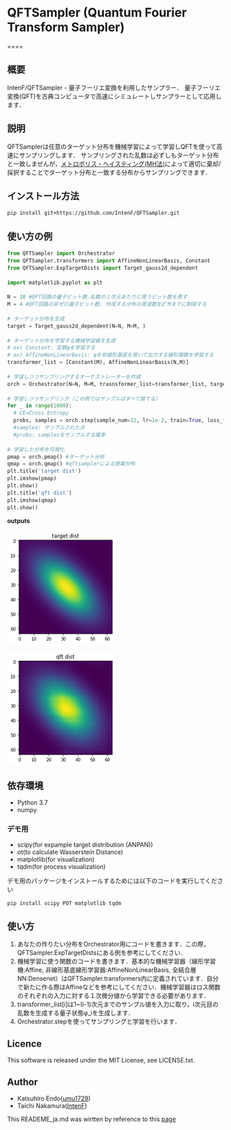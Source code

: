 # QFTSampler (Quantum Fourier Transform Sampler)
====

## 概要
IntenF/QFTSampler - 量子フーリエ変換を利用したサンプラー．
量子フーリエ変換(QFT)を古典コンピュータで高速にシミュレートしサンプラーとして応用します．

## 説明
QFTSamplerは任意のターゲット分布を機械学習によって学習しQFTを使って高速にサンプリングします．
サンプリングされた乱数は必ずしもターゲット分布と一致しませんが，[メトロポリス・ヘイスティング(MH法)](https://ja.wikipedia.org/wiki/%E3%83%A1%E3%83%88%E3%83%AD%E3%83%9D%E3%83%AA%E3%82%B9%E3%83%BB%E3%83%98%E3%82%A4%E3%82%B9%E3%83%86%E3%82%A3%E3%83%B3%E3%82%B0%E3%82%B9%E6%B3%95)によって適切に棄却/採択することでターゲット分布と一致する分布からサンプリングできます．

## インストール方法

```bash
pip install git+https://github.com/IntenF/QFTSampler.git
```

## 使い方の例

```python
from QFTSampler import Orchestrator
from QFTSampler.transformers import AffineNonLinearBasis, Constant
from QFTSampler.ExpTargetDists import Target_gauss2d_dependent

import matplotlib.pyplot as plt

N = 10 #QFT回路の量子ビット数.乱数の１次元あたりに使うビット数を表す
M = 4 #QFT回路の非ゼロ量子ビット数. 作成する分布の周波数を2^Mまでに制限する

# ターゲット分布を生成
target = Target_gauss2d_dependent(N=N, M=M, )

# ターゲット分布を学習する機械学習器を生成
# ex) Constant: 定数φを学習する
# ex) AffineNonLinearBasis: φを非線形基底を用いて出力する線形関数を学習する
transformer_list = [Constant(M), AffineNonLinearBasis(N,M)]

# 学習しつつサンプリングするオーケストレーターを作成
orch = Orchestrator(N=N, M=M, trasnsformer_list=transformer_list, target=target)

# 学習しつつサンプリング（この例ではサンプルはすべて捨てる）
for _ in range(1000):
  # CE=Cross Entropy
  probs, samples = orch.step(sample_num=32, lr=1e-2, train=True, loss_func='CE')
  #samples: サンプルされた点
  #probs: samplesをサンプルする確率

# 学習した分布を可視化
pmap = orch.pmap() #ターゲット分布
qmap = orch.qmap() #qftsamplerによる提案分布
plt.title('target dist')
plt.imshow(pmap)
plt.show()
plt.title('qft dist')
plt.imshow(qmap)
plt.show()
```
**outputs**

![target dist](image/exp_target_dist.png)

![qft dist](image/exp_qft_dist.png)

## 依存環境
- Python 3.7
- numpy

### デモ用
- scipy(for expample target distribution (ANPAN))
- ot(to calculate Wasserstein Distance)
- matplotlib(for visualization)
- tqdm(for process visualization)

 デモ用のパッケージをインストールするためには以下のコードを実行してください
 ```bash
 pip install scipy POT matplotlib tqdm
 ```

## 使い方
1. あなたの作りたい分布をOrchestrator用にコードを書きます．この際，QFTSampler.ExpTargetDistsにある例を参考にしてください．
1. 機械学習に使う関数のコードを書きます．基本的な機械学習器（線形学習機:Affine, 非線形基底線形学習器:AffineNonLinearBasis, 全結合層NN:Densenet）はQFTSampler.transformers内に定義されています．自分で新たに作る際はAffineなどを参考にしてください．機械学習器はロス関数のそれぞれの入力に対する１次微分値から学習できる必要があります．
1. transformer_list[i]は1~(i-1)次元までのサンプル値を入力に取り，i次元目の乱数を生成する量子状態φ_iを生成します．
1. Orchestrator.stepを使ってサンプリングと学習を行います．


## Licence
This software is released under the MIT License, see LICENSE.txt.

## Author
- Katsuhiro Endo([umu1729](https://github.com/umu1729))
- Taichi Nakamura([IntenF](https://github.com/IntenF))

This READEME_ja.md was wirtten by reference to this [page](https://deeeet.com/writing/2014/07/31/readme/)
